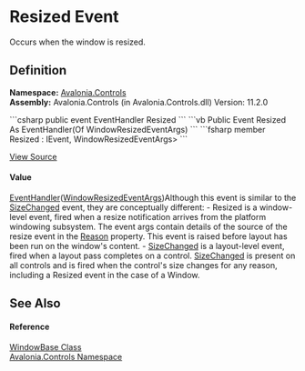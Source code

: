 # Resized Event


Occurs when the window is resized.



## Definition
**Namespace:** <a href="N_Avalonia_Controls">Avalonia.Controls</a>  
**Assembly:** Avalonia.Controls (in Avalonia.Controls.dll) Version: 11.2.0

<Tabs groupId="api-code-preview">
<TabItem value="csharp" label="C#">
```csharp
public event EventHandler<WindowResizedEventArgs> Resized
```
</TabItem>
<TabItem value="vb" label="VB">
```vb
Public Event Resized As EventHandler(Of WindowResizedEventArgs)
```
</TabItem>
<TabItem value="fsharp" label="F#">
```fsharp
member Resized : IEvent<EventHandler<WindowResizedEventArgs>,
    WindowResizedEventArgs>
```
</TabItem>
</Tabs>



<a href="https://github.com/AvaloniaUI/Avalonia/tree/master/src/Avalonia.Controls/WindowBase.cs" title="View the source code">View Source</a>



#### Value
<a href="https://learn.microsoft.com/dotnet/api/system.eventhandler-1" target="_blank" rel="noopener noreferrer">EventHandler</a>(<a href="T_Avalonia_Controls_WindowResizedEventArgs">WindowResizedEventArgs</a>)Although this event is similar to the <a href="E_Avalonia_Controls_Control_SizeChanged">SizeChanged</a> event, they are conceptually different: - Resized is a window-level event, fired when a resize notification arrives from the platform windowing subsystem. The event args contain details of the source of the resize event in the <a href="P_Avalonia_Controls_WindowResizedEventArgs_Reason">Reason</a> property. This event is raised before layout has been run on the window's content. - <a href="E_Avalonia_Controls_Control_SizeChanged">SizeChanged</a> is a layout-level event, fired when a layout pass completes on a control. <a href="E_Avalonia_Controls_Control_SizeChanged">SizeChanged</a> is present on all controls and is fired when the control's size changes for any reason, including a Resized event in the case of a Window.

## See Also


#### Reference
<a href="T_Avalonia_Controls_WindowBase">WindowBase Class</a>  
<a href="N_Avalonia_Controls">Avalonia.Controls Namespace</a>  


